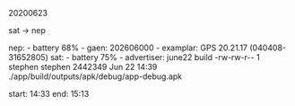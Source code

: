 
20200623

sat -> nep

nep:
    - battery 68%
    - gaen: 202606000
    - examplar: GPS 20.21.17 (040408-31652805)
sat:
    - battery 75%
    - advertiser: june22 build
        -rw-rw-r-- 1 stephen stephen 2442349 Jun 22 14:39 ./app/build/outputs/apk/debug/app-debug.apk

start: 14:33
end: 15:13 

